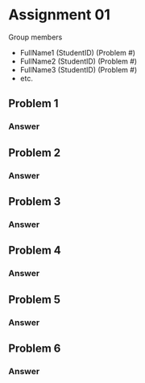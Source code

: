 # Assignment 01

Group members
- FullName1 (StudentID) (Problem #)
- FullName2 (StudentID) (Problem #)
- FullName3 (StudentID) (Problem #)
- etc.


## Problem 1

### Answer

## Problem 2

### Answer

## Problem 3

### Answer

## Problem 4

### Answer

## Problem 5

### Answer

## Problem 6

### Answer
